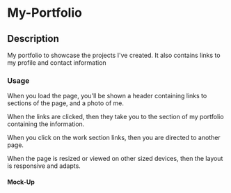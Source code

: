 # My-Portfolio

## Description
My portfolio to showcase the projects I've created. It also contains links to my profile and contact information

### Usage
When you load the page, you'll be shown a header containing links to sections of the page, and a photo of me.

When the links are clicked, then they take you to the section of my portfolio containing the information.

When you click on the work section links, then you are directed to another page.

When the page is resized or viewed on other sized devices, then the layout is responsive and adapts.

#### Mock-Up





